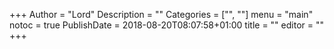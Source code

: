 +++
Author = "Lord"
Description = ""
Categories = ["", ""]
menu = "main"
notoc = true
PublishDate = 2018-08-20T08:07:58+01:00
title = ""
editor = ""
+++
